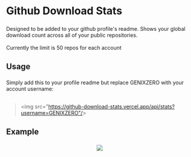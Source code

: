 <h1 align="left">Github Download Stats</h1>

###

<p align="left">Designed to be added to your github profile's readme. Shows your global download count across all of your public repositories.<br><br>Currently the limit is 50 repos for each account</p>

###

<h2 align="left">Usage</h2>

###

<p align="left">Simply add this to your profile readme but replace GENIXZERO with your account username:<br><br></p>

> &lt;img src="https://github-download-stats.vercel.app/api/stats?username=GENIXZERO"/&gt;


###

<h2 align="left">Example</h2>

###

<div align="center">
  <img src="https://github-download-stats.vercel.app/api/stats?username=genixzero"/>
</div>